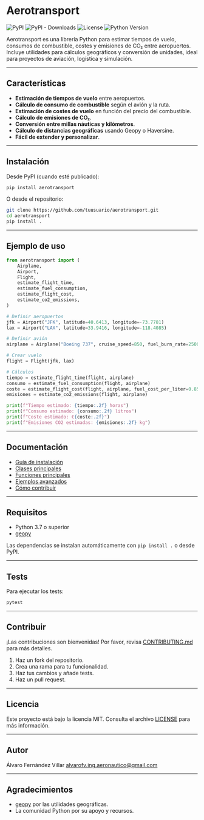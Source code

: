 # Aerotransport

![PyPI](https://img.shields.io/pypi/v/aerotransport?style=flat-square)
![PyPI - Downloads](https://img.shields.io/pypi/dm/aerotransport?style=flat-square)
![License](https://img.shields.io/pypi/l/aerotransport?style=flat-square)
![Python Version](https://img.shields.io/pypi/pyversions/aerotransport?style=flat-square)

Aerotransport es una librería Python para estimar tiempos de vuelo, consumos de combustible, costes y emisiones de CO₂ entre aeropuertos. Incluye utilidades para cálculos geográficos y conversión de unidades, ideal para proyectos de aviación, logística y simulación.

---

## Características

- **Estimación de tiempos de vuelo** entre aeropuertos.
- **Cálculo de consumo de combustible** según el avión y la ruta.
- **Estimación de costes de vuelo** en función del precio del combustible.
- **Cálculo de emisiones de CO₂**.
- **Conversión entre millas náuticas y kilómetros**.
- **Cálculo de distancias geográficas** usando Geopy o Haversine.
- **Fácil de extender y personalizar**.

---

## Instalación

Desde PyPI (cuando esté publicado):

```bash
pip install aerotransport
```

O desde el repositorio:

```bash
git clone https://github.com/tuusuario/aerotransport.git
cd aerotransport
pip install .
```

---

## Ejemplo de uso

```python
from aerotransport import (
    Airplane,
    Airport,
    Flight,
    estimate_flight_time,
    estimate_fuel_consumption,
    estimate_flight_cost,
    estimate_co2_emissions,
)

# Definir aeropuertos
jfk = Airport("JFK", latitude=40.6413, longitude=-73.7781)
lax = Airport("LAX", latitude=33.9416, longitude=-118.4085)

# Definir avión
airplane = Airplane("Boeing 737", cruise_speed=850, fuel_burn_rate=2500)

# Crear vuelo
flight = Flight(jfk, lax)

# Cálculos
tiempo = estimate_flight_time(flight, airplane)
consumo = estimate_fuel_consumption(flight, airplane)
coste = estimate_flight_cost(flight, airplane, fuel_cost_per_liter=0.85)
emisiones = estimate_co2_emissions(flight, airplane)

print(f"Tiempo estimado: {tiempo:.2f} horas")
print(f"Consumo estimado: {consumo:.2f} litros")
print(f"Coste estimado: €{coste:.2f}")
print(f"Emisiones CO2 estimadas: {emisiones:.2f} kg")
```

---

## Documentación

- [Guía de instalación](docs/index.md)
- [Clases principales](docs/classes.md)
- [Funciones principales](docs/functions.md)
- [Ejemplos avanzados](docs/advanced.md)
- [Cómo contribuir](docs/contributing.md)

---

## Requisitos

- Python 3.7 o superior
- [geopy](https://pypi.org/project/geopy/)

Las dependencias se instalan automáticamente con `pip install .` o desde PyPI.

---

## Tests

Para ejecutar los tests:

```bash
pytest
```

---

## Contribuir

¡Las contribuciones son bienvenidas! Por favor, revisa [CONTRIBUTING.md](docs/contributing.md) para más detalles.

1. Haz un fork del repositorio.
2. Crea una rama para tu funcionalidad.
3. Haz tus cambios y añade tests.
4. Haz un pull request.

---

## Licencia

Este proyecto está bajo la licencia MIT. Consulta el archivo [LICENSE](LICENSE) para más información.

---

## Autor

Álvaro Fernández Villar
[alvarofv.ing.aeronautico@gmail.com](mailto:alvarofv.ing.aeronautico@gmail.com)

---

## Agradecimientos

- [geopy](https://github.com/geopy/geopy) por las utilidades geográficas.
- La comunidad Python por su apoyo y recursos.
